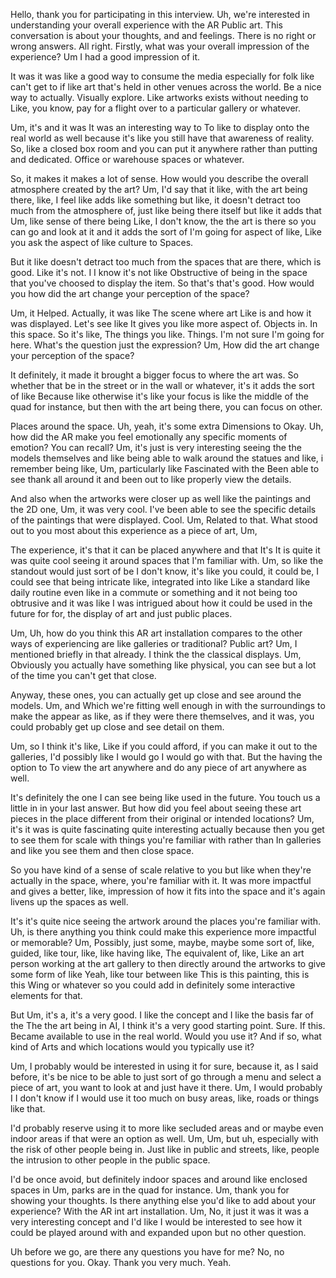 
Hello, thank you for participating in this interview. Uh, we're interested in understanding your overall experience with the AR Public art. This conversation is about your thoughts, and and feelings. There is no right or wrong answers. All right. Firstly, what was your overall impression of the experience? Um I had a good impression of it.

It was it was like a good way to consume the media especially for folk like can't get to if like art that's held in other venues across the world. Be a nice way to actually. Visually explore. Like artworks exists without needing to Like, you know, pay for a flight over to a particular gallery or whatever.

Um, it's and it was It was an interesting way to To like to display onto the real world as well because it's like you still have that awareness of reality. So, like a closed box room and you can put it anywhere rather than putting and dedicated. Office or warehouse spaces or whatever.

So, it makes it makes a lot of sense. How would you describe the overall atmosphere created by the art? Um, I'd say that it like, with the art being there, like, I feel like adds like something but like, it doesn't detract too much from the atmosphere of, just like being there itself but like it adds that Um, like sense of there being Like, I don't know, the the art is there so you can go and look at it and it adds the sort of I'm going for aspect of like, Like you ask the aspect of like culture to Spaces.

But it like doesn't detract too much from the spaces that are there, which is good. Like it's not. I I know it's not like Obstructive of being in the space that you've choosed to display the item. So that's that's good. How would you how did the art change your perception of the space?

Um, it Helped. Actually, it was like The scene where art Like is and how it was displayed. Let's see like It gives you like more aspect of. Objects in. In this space. So it's like, The things you like. Things. I'm not sure I'm going for here. What's the question just the expression? Um, How did the art change your perception of the space?

It definitely, it made it brought a bigger focus to where the art was. So whether that be in the street or in the wall or whatever, it's it adds the sort of like Because like otherwise it's like your focus is like the middle of the quad for instance, but then with the art being there, you can focus on other.

Places around the space. Uh, yeah, it's some extra Dimensions to Okay. Uh, how did the AR make you feel emotionally any specific moments of emotion? You can recall? Um, it's just is very interesting seeing the the models themselves and like being able to walk around the statues and like, i remember being like, Um, particularly like Fascinated with the Been able to see thank all around it and been out to like properly view the details.

And also when the artworks were closer up as well like the paintings and the 2D one, Um, it was very cool. I've been able to see the specific details of the paintings that were displayed. Cool. Um, Related to that. What stood out to you most about this experience as a piece of art, Um,

The experience, it's that it can be placed anywhere and that It's It is quite it was quite cool seeing it around spaces that I'm familiar with. Um, so like the standout would just sort of be I don't know, it's like you could, it could be, I could see that being intricate like, integrated into like Like a standard like daily routine even like in a commute or something and it not being too obtrusive and it was like I was intrigued about how it could be used in the future for for, the display of art and just public places.

Um, Uh, how do you think this AR art installation compares to the other ways of experiencing are like galleries or traditional? Public art? Um, I mentioned briefly in that already. I think the the classical displays. Um, Obviously you actually have something like physical, you can see but a lot of the time you can't get that close.

Anyway, these ones, you can actually get up close and see around the models. Um, and Which we're fitting well enough in with the surroundings to make the appear as like, as if they were there themselves, and it was, you could probably get up close and see detail on them.

Um, so I think it's like, Like if you could afford, if you can make it out to the galleries, I'd possibly like I would go I would go with that. But the having the option to To view the art anywhere and do any piece of art anywhere as well.

It's definitely the one I can see being like used in the future. You touch us a little in in your last answer. But how did you feel about seeing these art pieces in the place different from their original or intended locations? Um, it's it was is quite fascinating quite interesting actually because then you get to see them for scale with things you're familiar with rather than In galleries and like you see them and then close space.

So you have kind of a sense of scale relative to you but like when they're actually in the space, where, you're familiar with it. It was more impactful and gives a better, like, impression of how it fits into the space and it's again livens up the spaces as well.

It's it's quite nice seeing the artwork around the places you're familiar with. Uh, is there anything you think could make this experience more impactful or memorable? Um, Possibly, just some, maybe, maybe some sort of, like, guided, like tour, like, like having like, The equivalent of, like, Like an art person working at the art gallery to then directly around the artworks to give some form of like Yeah, like tour between like This is this painting, this is this Wing or whatever so you could add in definitely some interactive elements for that.

But Um, it's a, it's a very good. I like the concept and I like the basis far of the The the art being in AI, I think it's a very good starting point. Sure. If this. Became available to use in the real world. Would you use it? And if so, what kind of Arts and which locations would you typically use it?

Um, I probably would be interested in using it for sure, because it, as I said before, it's be nice to be able to just sort of go through a menu and select a piece of art, you want to look at and just have it there. Um, I would probably I I don't know if I would use it too much on busy areas, like, roads or things like that.

I'd probably reserve using it to more like secluded areas and or maybe even indoor areas if that were an option as well. Um, Um, but uh, especially with the risk of other people being in. Just like in public and streets, like, people the intrusion to other people in the public space.

I'd be once avoid, but definitely indoor spaces and around like enclosed spaces in Um, parks are in the quad for instance. Um, thank you for showing your thoughts. Is there anything else you'd like to add about your experience? With the AR int art installation. Um, No, it just it was it was a very interesting concept and I'd like I would be interested to see how it could be played around with and expanded upon but no other question.

Uh before we go, are there any questions you have for me? No, no questions for you. Okay. Thank you very much. Yeah.